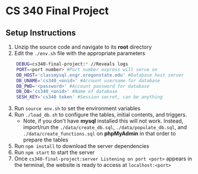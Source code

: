 # CS 340 Final Project
## Setup Instructions

1. Unzip the source code and navigate to its **root** directory
2. Edit the `./env.sh` file with the appropriate parameters
```bash
    DEBUG=cs340-final-project:* //Reveals logs
	PORT=<port number> #Port number express will serve on
    DB_HOST='classmysql.engr.oregonstate.edu' #Database host server
	DB_UNAME='cs340_<onid>' #Account username for database
	DB_PWD='<password>' #Account password for database
	DB_DB='cs340_<onid>' #Name of database
	SESH_KEY='cs340 token' #Session secret, can be anything
```
3. Run `source env.sh` to set the environment variables
4. Run `./load_db.sh` to configure the tables, initial contents, and triggers.
	- Note, if you don't have **mysql** installed this will not work. Instead, import/run the `./data/create_db.sql`, `./data/populate_db.sql`, and `./data/create_functions.sql` on **phpMyAdmin** in that order to prepare the tables
5. Run `npm install` to download the server dependencies
6. Run `npm start` to start the server
7. Once `cs340-final-project:server Listening on port <port>` appears in the terminal, the website is ready to access at `localhost:<port>`